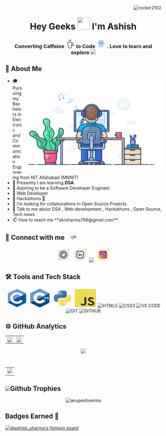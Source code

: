 <img align="right" src="https://komarev.com/ghpvc/?username=AshishSharma1203&color=blueviolet&label=Profile+Views" alt="rocker2102" />
<h1 align='center'> Hey Geeks <img src="https://media.giphy.com/media/FAFo1M7EC4gRZ4HETH/giphy.gif"  width="40" height="40"> I'm Ashish</h1>

<h3 align="center"> Converting  Caffeine  <img src="Icons/icons8-coffee-cup.gif" width ="30px">  to Code <img src="Icons/icons8-developer.gif" width ="30px"> . Love to learn and explore <img src="https://thumbs.gfycat.com/AgedBothIndri.webp" width ="50px" >  </h3>




## 🚀 About Me
<img src="Icons/top right.gif" width="450px" height="300px" alt=gif align="right" > 
<ul>
<li> 🎓 Pursuing my Bachelors in Electronic and Communication Enginnering from NIT Allahabad (MNNIT)<br></li>
            <li> 🔭 Presently I am learning <b>DSA</b><br></li>
            <li> 🔭 Aspiring to be a Software Developer Engineer<br></li> 
            <li> 🔭 Web Developer<br></li>
            <li> 🔭 Hackathons 🙌<br></li>
            <li> 🤔 I’m looking for collaborations in Open Source Projects<br></li>
            <li> 💬 Talk to me about DSA , Web development , Hackathons , Open Source, Tech news<br></li>  
            <li> 📫 How to reach me **akrsharma766@gmail.com**<br></li>
 </ul>

## 📌 Connect with me <img src="https://github.com/sakshamgurbhele/sakshamgurbhele/blob/main/Images/Handshake.gif" width="45px">

<p align="center">
<a target="blank" href="https://twitter.com/"><img src="twitter.png" alt="twitter" width="10%" style="padding:0px"/></a>
<a target="blank" href="https://www.linkedin.com/in/ashish-kumar-sharma-533025204//"><img src="linkedin.png" alt="linkedin" width="10%" style="padding:0px"/></a>
<a href="mailto:akrsharma766@gmail.com"><img src="https://img.icons8.com/bubbles/344/gmail.png" width="10%" style="padding:0px"/></a>
<a target="blank" href="https://www.instagram.com/ashish_sharma_2.0_/"><img src="instagram.png" alt="instagram" width="10%" style="padding:0px"/></a>
</p>
 
## 🛠 Tools and Tech Stack

<p align="center">
            <img alt="C" src="https://raw.githubusercontent.com/devicons/devicon/master/icons/c/c-original.svg" width="70" height="60" />
             <img alt="C++" src="https://raw.githubusercontent.com/devicons/devicon/master/icons/cplusplus/cplusplus-original.svg"  width="70" height="60"/>
            <img alt="Python" src="https://raw.githubusercontent.com/devicons/devicon/master/icons/python/python-original.svg"  width="70" height="60"/>
<!--             <img alt="Java" src="https://img.shields.io/badge/java-%23ED8B00.svg?style=for-the-badge&logo=java&logoColor=white"  width="70" height="60"/> -->
             <img alt="JavaScript" src="https://raw.githubusercontent.com/devicons/devicon/1119b9f84c0290e0f0b38982099a2bd027a48bf1/icons/javascript/javascript-original.svg"  width="70" height="60"/>
            <img alt="HTML5" src="https://raw.githubusercontent.com/shahriarshafin/shahriarshafin/development/Assets/html.gif"  width="70" height="60"/>
            <img alt="CSS3" src="https://raw.githubusercontent.com/shahriarshafin/shahriarshafin/development/Assets/css.gif"  width="70" height="60"/>
            <img alt="VS CODE" src="https://raw.githubusercontent.com/ShahriarShafin/ShahriarShafin/main/Assets/vscode.webp"  width="70" height="60"/>
            <img alt="GIT" src="https://raw.githubusercontent.com/ShahriarShafin/ShahriarShafin/main/Assets/git.gif"  width="90" height="60"/>
            <img alt="GITHUB" src="https://img.icons8.com/color/344/github--v1.png"  width="70" height="80"/>
            
 
<!-- <img alt="React" src="https://img.shields.io/badge/react-%2320232a.svg?style=for-the-badge&logo=react&logoColor=%2361DAFB"/> -->
            
           
<!-- <img alt="Django" src="https://img.shields.io/badge/Django-092E20?style=for-the-badge&logo=django&logoColor=white"/> -->
<!--             <img alt="Arduino" src="https://img.shields.io/badge/-Arduino-00979D?style=for-the-badge&logo=Arduino&logoColor=white"  width="70" height="60"/> -->
</p>


## ⚙️ GitHub Analytics
<table>
 <td align="center">
           <a href="https://github.com/AshishSharma1203"><img align="center" height="200px"src="https://github-readme-stats.vercel.app/api?username=AshishSharma1203&show_icons=true&locale=en&theme=radical"/></a>
     </td>
    <td align="center" >
           <a href="https://github.com/AshishSharma1203"><img align="center" height="200px"  src="https://github-readme-stats.vercel.app/api/top-langs?username=AshishSharma1203&show_icons=true&locale=en&layout=compact&theme=radical"/></a>
     </td>
       
</table>

<p align="center">
     <a><img align="center" src="https://github-readme-streak-stats.herokuapp.com?user=AshishSharma1203&theme=dark&date_format=M%20j%5B%2C%20Y%5D&fire=C3DD29&ring=DD2727&sideNums=ABDD0F&dates=11A4DD)](https://git.io/streak-stats"/></a>
</p>

<br>
<table>
 <td align="center">
        <img src="https://activity-graph.herokuapp.com/graph?username=AshishSharma1203&theme=react-dark&date_color=00000000&color=037bfc&line=037bfc&point=00000000&area=true&hide_border=true"/>
 </td>
 </table>

<!------------------------------------------ Github Trophy ----------------------------------->
<h2><img src="gif/trophy.gif" width="45px"/>Github Trophies</h2>
<p align="center"><img src="https://github-profile-trophy.vercel.app/?username=AshishSharma1203&theme=onedark" alt="anupeshverma" /> </p>


<!------------------------------------------------------------------ Badges ------------------------------------------------------------>


## Badges Earned 🥇
[![@ashish_sharma's Holopin board](https://holopin.io/api/user/board?user=ashish_sharma)](https://holopin.io/@ashish_sharma)     



